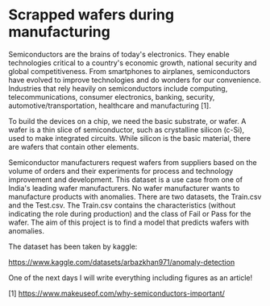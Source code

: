 # Scrapped wafers during manufacturing


Semiconductors are the brains of today's electronics. They enable technologies critical to a country's economic growth, national security and global competitiveness. From smartphones to airplanes, semiconductors have evolved to improve technologies and do wonders for our convenience. Industries that rely heavily on semiconductors include computing, telecommunications, consumer electronics, banking, security, automotive/transportation, healthcare and manufacturing [1].

To build the devices on a chip, we need the basic substrate, or wafer. A wafer is a thin slice of semiconductor, such as crystalline silicon (c-Si), used to make integrated circuits. While silicon is the basic material, there are wafers that contain other elements.

Semiconductor manufacturers request wafers from suppliers based on the volume of orders and their experiments for process and technology improvement and development. This dataset is a use case from one of India's leading wafer manufacturers. No wafer manufacturer wants to manufacture products with anomalies. There are two datasets, the Train.csv and the Test.csv. The Train.csv contains the characteristics (without indicating the role during production) and the class of Fail or Pass for the wafer. The aim of this project is to find a model that predicts wafers with anomalies.

The dataset has been taken by kaggle:

https://www.kaggle.com/datasets/arbazkhan971/anomaly-detection


One of the next days I will write everything including figures as an article!


[1] https://www.makeuseof.com/why-semiconductors-important/
